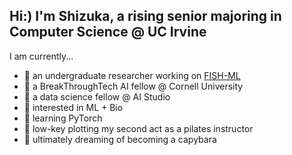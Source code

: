 ## Hi:) I'm Shizuka, a rising senior majoring in Computer Science @ UC Irvine
I am currently...
- 🐣 an undergraduate researcher working on [FISH-ML](https://github.com/UCI-Ding-Lab/FISH-ML/tree/main)
- 🐖 a BreakThroughTech AI fellow @ Cornell University
- 🐢 a data science fellow @ AI Studio
- 🐳 interested in ML + Bio
- 🐨 learning PyTorch
- 💭 low-key plotting my second act as a pilates instructor
- 🦫 ultimately dreaming of becoming a capybara


